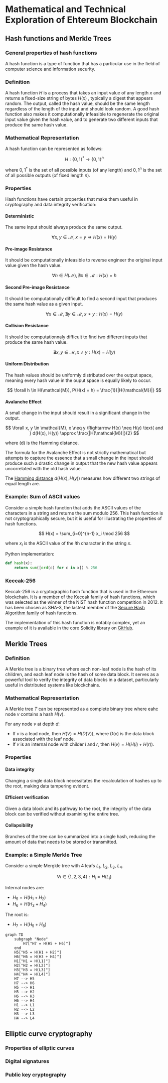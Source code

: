 
# Mathematical and Technical Exploration of Ehtereum Blockchain

## Hash functions and Merkle Trees

### General properties of hash functions

A hash function is a type of function that has a particular use in the field of computer science and information security.

### Definition

A hash function $H$ is a process that takes an input value of any length $x$ and returns a fixed-size string of bytes $H(x)$ , typically a digest that appears random. The output, called the hash value, should be the same length regardless of the length of the input and should look random. A good hash function also makes it computationally infeasible to regenerate the original input value given the hash value, and to generate two different inputs that produce the same hash value.

### Mathematical Representation

A hash function can be represented as follows:

$$
H: \{0, 1\}^* \rightarrow \{0, 1\}^n
$$

where ${0, 1}^*$ is the set of all possible inputs (of any length) and ${0, 1}^n$ is the set of all possible outputs (of fixed length $n$).

### Properties

Hash functions have certain properties that make them useful in cryptography and data integrity verification:

#### Deterministic

The same input should always produce the same output.

$$
\forall x, y \in \mathcal{M}, x = y \Rightarrow H(x) = H(y)
$$

#### Pre-image Resistance

It should be computationally infeasible to reverse engineer the original input value given the hash value.

$$
\forall h \in H(\mathcal{M}), \nexists x \in \mathcal{M} : H(x) = h
$$

#### Second Pre-image Resistance

It should be computationally difficult to find a second input that produces the same hash value as a given input.

$$
\forall x \in \mathcal{M}, \nexists y \in \mathcal{M}, x \neq y : H(x) = H(y)
$$

#### Collision Resistance

It should be computationnaly difficult to find two different inputs that produce the same hash value.

$$
\nexists x, y \in \mathcal{M}, x \neq y : H(x) = H(y)
$$

#### Uniform Distribution

The hash values should be uniformly distributed over the output space, meaning every hash value in the ouput space is equally likely to occur.

$$
\forall h \in H(\mathcal{M}), P(H(x) = h) = \frac{1}{|H(\mathcal{M})|}
$$

#### Avalanche Effect

A small change in the input should result in a significant change in the output.

$$
\forall x, y \in \mathcal{M}, x \neq y \Rightarrow H(x) \neq H(y) \text{ and } d(H(x), H(y)) \approx \frac{|H(\mathcal{M})|}{2}
$$  

where \(d\) is the Hamming distance.

The formula for the Avalanche Effect is not strictly mathematical but attempts to capture the essence that a small change in the input should produce such a drastic change in output that the new hash value appears uncorrelated with the old hash value.

The [Hamming distance](https://en.wikipedia.org/wiki/Hamming_distance) $d(H(x), H(y))$ measures how different two strings of equal length are.

### Example: Sum of ASCII values

Consider a simple hash function that adds the ASCII values of the characters in a string and returns the sum modulo 256. This hash function is not cryptographically secure, but it is useful for illustrating the properties of hash functions.

$$
H(x) = \sum_{i=0}^{n-1} x_i \mod 256
$$

where $x_i$ is the ASCII value of the $i$th character in the string $x$.

Python implementation:
```python
def hash(x):
	return sum([ord(c) for c in x]) % 256
```

### Keccak-256

Keccak-256 is a cryptographic hash function that is used in the Ethereum blockchain. It is a member of the Keccak family of hash functions, which was selected as the winner of the NIST hash function competition in 2012. It has been chosen as SHA-3, the lastest member of the [Secure Hash Algorithm family](https://en.wikipedia.org/wiki/Secure_Hash_Algorithms) of hash functions.

The implementation of this hash function is notably complex, yet an example of it is available in the core Solidity library on [GitHub](https://github.com/ethereum/solidity/blob/develop/libsolutil/Keccak256.cpp).

## Merkle Trees

### Definition

A Merkle tree is a binary tree where each non-leaf node is the hash of its children, and each leaf node is the hash of some data block. It serves as a powerful tool to verify the integrity of data blocks in a dataset, particularly useful in distributed systems like blockchains.

### Mathematical Representation

A Merkle tree $T$ can be represented as a complete binary tree where eahc node $v$ contains a hash $H(v)$.

For any node $v$ at depth $d$:

- If $v$ is a lead node, then $H(V) = H(D(V))$, where $D(v)$ is the data block associated with the leaf node.
- If $v$ is an internal node with childer $l$ and $r$, then $H(v) = H(H(l) + H(r))$.

### Properties

#### Data integrity 

Changing a single data block necessitates the recalculation of hashes up to the root, making data tampering evident.

#### Efficient verification

Given a data block and its pathway to the root, the integrity of the data block can be verified without examining the entire tree.

#### Collapsibility

Branches of the tree can be summarized into a single hash, reducing the amount of data that needs to be stored or transmitted.

### Example: a Simple Merkle Tree

Consider a simple Mergkle tree with 4 leafs $L_1$, $L_2$, $L_3$, $L_4$.

$$
\forall i \in \{1, 2, 3, 4\} : H_i = H(L_i)
$$

Internal nodes are:

- $H_5 = H(H_1 + H_2)$
- $H_6 = H(H_3 + H_4)$

The root is:

- $H_7 = H(H_5 + H_6)$

```mermaid
graph TD
    subgraph "Node"
        H7["H7 = H(H5 + H6)"]
    end
    H5["H5 = H(H1 + H2)"]
    H6["H6 = H(H3 + H4)"]
    H1["H1 = H(L1)"]
    H2["H2 = H(L2)"]
    H3["H3 = H(L3)"]
    H4["H4 = H(L4)"]
    H7 --> H5
    H7 --> H6
    H5 --> H1
    H5 --> H2
    H6 --> H3
    H6 --> H4
    H1 --> L1
    H2 --> L2
    H3 --> L3
    H4 --> L4
```

## Elliptic curve cryptography

### Properties of elliptic curves

### Digital signatures

### Public key cryptography
